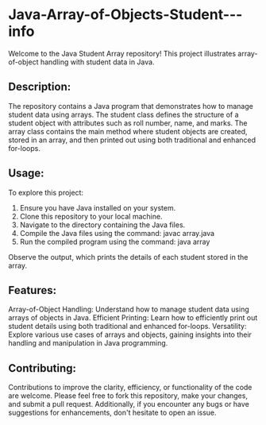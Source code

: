 # Java-Array-of-Objects-Student---info

Welcome to the Java Student Array repository! This project illustrates array-of-object handling with student data in Java.

## Description:
The repository contains a Java program that demonstrates how to manage student data using arrays. 
The student class defines the structure of a student object with attributes such as roll number, name, and marks. 
The array class contains the main method where student objects are created, stored in an array, and then printed out using both traditional and enhanced for-loops.

## Usage:
To explore this project:

1. Ensure you have Java installed on your system.
2. Clone this repository to your local machine.
3. Navigate to the directory containing the Java files.
4. Compile the Java files using the command: javac array.java
5. Run the compiled program using the command: java array
   
Observe the output, which prints the details of each student stored in the array.

## Features:

Array-of-Object Handling: Understand how to manage student data using arrays of objects in Java.
Efficient Printing: Learn how to efficiently print out student details using both traditional and enhanced for-loops.
Versatility: Explore various use cases of arrays and objects, gaining insights into their handling and manipulation in Java programming.

## Contributing:
Contributions to improve the clarity, efficiency, or functionality of the code are welcome. Please feel free to fork this repository, make your changes, and submit a pull request. Additionally, if you encounter any bugs or have suggestions for enhancements, don't hesitate to open an issue.
